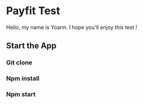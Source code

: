 # Payfit Test

Hello, my name is Yoann. I hope you'll enjoy this test !

## Start the App

### Git clone

### Npm install

### Npm start
